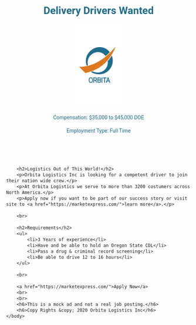 <!DOCTYPE html>
<html>
    <head>
        <title>Orbita | Drivers Wanted</title>
        <link rel="preconnect" href="https://fonts.gstatic.com">
        <link href="https://fonts.googleapis.com/css2?family=Lato&family=Roboto:wght@400;900&display=swap" rel="stylesheet">
        <style>
            h1 {
                font-family: 'Roboto', sans-serif;
                color: #1F6D8C;
            }
            h1, a {
                text-decoration: none;
            }
            img {
                width: 25%;
                height: 38%;
            }
            h4 {
                font-family: 'Roboto', sans-serif;
                font-weight: normal;
                color: #1F6D8C;
            }
            h2 {
                font-family: 'Lato', sans-serif;
                font-weight: bold;
                color: #1F6D8C;
            }
            p {
                font-family: 'Lato', sans-serif;
                color: #DD781D;
            }
            p a {
                text-decoration: underline;
            }
            ul {
                font-family: 'Roboto', sans-serif;
                color: #1F6D8C;
                font-weight: normal;
            }
            h6 {
                font-family: 'Roboto', sans-serif;
                color: #DD781D;
                font-weight: lighter;
            }
        </style>
    </head>
    <body>
        <header>
            <a href="https://marketexpress.com/"><h1>Delivery Drivers Wanted</h1><img src="logo.jpg" alt=""></a>
            <h4>Compensation: &#36;35,000 to &#36;45,000 DOE</h4>
            <h4>Employment Type: Full Time</h4>
        </header>
        <br>

        <h2>Logistics Out of This World!</h2>
        <p>Orbita Logistics Inc is looking for a competent driver to join their nation wide crew.</p>
        <p>At Orbita Logistics we serve to more than 3200 costumers across North America.</p>
        <p>Apply now if you want to be part of our success story or visit site to <a href="https://marketexpress.com/">learn more</a>.</p>
        
        <br>

        <h2>Requirements</h2>
        <ul>
            <li>3 Years of experience</li>
            <li>Have and be able to hold an Oregon State CDL</li>
            <li>Pass a drug & criminal record screening</li>
            <li>Be able to drive 12 to 16 hours</li>
        </ul>

        <br>
        
        <a href="https://marketexpress.com/">Apply Now</a>
        <br>
        <br>
        <h6>This is a mock ad and not a real job posting.</h6>
        <h6>Copy Rights &copy; 2020 Orbita Logistics Inc</h6>        
    </body>
</html>
